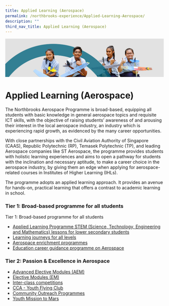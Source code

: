 ```yaml
---
title: Applied Learning (Aerospace)
permalink: /northbrooks-experience/Applied-Learning-Aerospace/
description: ""
third_nav_title: Applied Learning (Aerospace)
---
```

![](/images/northbrooks%20experience.jpg)

Applied Learning (Aerospace)
============================

The Northbrooks Aerospace Programme is broad-based, equipping all students with basic knowledge in general aerospace topics and requisite ICT skills, with the objective of raising students’ awareness of and arousing their interest in the local aerospace industry, an industry which is experiencing rapid growth, as evidenced by the many career opportunities.  
  
With close partnerships with the Civil Aviation Authority of Singapore (CAAS), Republic Polytechnic (RP), Temasek Polytechnic (TP), and leading Aerospace companies like ST Aerospace, the programme provides students with holistic learning experiences and aims to open a pathway for students with the inclination and necessary aptitude, to make a career choice in the aerospace industry, by giving them an edge when applying for aerospace-related courses in Institutes of Higher Learning (IHLs).  
  
The programme adopts an applied learning approach. It provides an avenue for hands-on, practical learning that offers a contrast to academic learning in school.


### Tier 1: Broad-based programme for all students

Tier 1: Broad-based programme for all students

*   [Applied Learning Programme STEM (Science, Technology, Engineering and Mathematics) lessons for lower secondary students](/northbrooks-experience/Applied-Learning-Aerospace/Applied-Learning-Programme-STEM/)
*   [Learning journeys for all levels](/northbrooks-experience/Applied-Learning-Aerospace/Learning-journeys-for-all-levels/)
*   [Aerospace enrichment programmes](https://northbrookssec-moe-edu-sg.cwp-stg.sg/northbrooks-signature-experiences/applied-learning-aerospace/aerospace-enrichment-programmes)
*   [Education career guidance programme on Aerospace](https://northbrookssec-moe-edu-sg.cwp-stg.sg/northbrooks-signature-experiences/applied-learning-aerospace/education-career-guidance-programme-on-aerospace)

### Tier 2: Passion & Excellence in Aerospace


*   [Advanced Elective Modules (AEM)](https://northbrookssec-moe-edu-sg.cwp-stg.sg/northbrooks-signature-experiences/applied-learning-aerospace/advanced-elective-modules-aem)
*   [Elective Modules (EM)](https://northbrookssec-moe-edu-sg.cwp-stg.sg/northbrooks-signature-experiences/applied-learning-aerospace/elective-modules-em)
*   [Inter-class competitions](https://northbrookssec-moe-edu-sg.cwp-stg.sg/northbrooks-signature-experiences/applied-learning-aerospace/inter-class-competitions)
*   [CCA - Youth Flying Club](https://northbrookssec-moe-edu-sg.cwp-stg.sg/co-curriculum/cca/clubs-n-societies/youth-flying-club)
*   [Community Outreach Programmes](https://northbrookssec-moe-edu-sg.cwp-stg.sg/northbrooks-signature-experiences/applied-learning-aerospace/community-outreach-programmes)
*   [Youth Mission to Mars](https://northbrookssec-moe-edu-sg.cwp-stg.sg/northbrooks-signature-experiences/applied-learning-aerospace/overseas-exchange-programme/youth-mission-to-mars-13-17-june)
